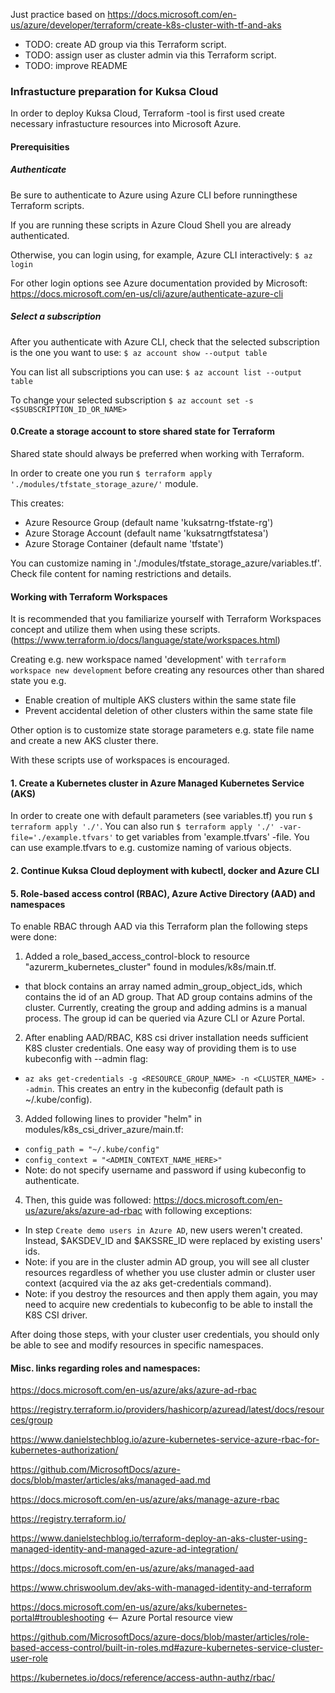 Just practice based on https://docs.microsoft.com/en-us/azure/developer/terraform/create-k8s-cluster-with-tf-and-aks

- TODO: create AD group via this Terraform script.
- TODO: assign user as cluster admin via this Terraform script.
- TODO: improve README

### Infrastucture preparation for Kuksa Cloud

In order to deploy Kuksa Cloud, Terraform -tool is first used create 
necessary infrastucture resources into Microsoft Azure.

#### Prerequisities


##### Authenticate

Be sure to authenticate to Azure using Azure CLI 
before runningthese Terraform scripts.

If you are running these scripts in Azure Cloud Shell
you are already authenticated.

Otherwise, you can login using, for example, Azure CLI interactively:
`$ az login`

For other login options see Azure documentation provided by Microsoft:
https://docs.microsoft.com/en-us/cli/azure/authenticate-azure-cli


##### Select a subscription

After you authenticate with Azure CLI, check that the selected 
subscription is the one you want to use:
`$ az account show --output table`

You can list all subscriptions you can use:
`$ az account list --output table`

To change your selected subscription
`$ az account set -s <$SUBSCRIPTION_ID_OR_NAME>`


#### 0.Create a storage account to store shared state for Terraform
Shared state should always be preferred when working with Terraform.

In order to create one you run `$ terraform apply './modules/tfstate_storage_azure/'` module.

This creates:
- Azure Resource Group (default name 'kuksatrng-tfstate-rg')
- Azure Storage Account (default name 'kuksatrngtfstatesa')
- Azure Storage Container (default name 'tfstate')

You can customize naming in './modules/tfstate_storage_azure/variables.tf'.
Check file content for naming restrictions and details.


#### Working with Terraform Workspaces

It is recommended that you familiarize yourself with Terraform Workspaces 
concept and utilize them when using these scripts.
(https://www.terraform.io/docs/language/state/workspaces.html)

Creating e.g. new workspace named 'development' with `terraform workspace new development` 
before creating any resources other than shared state you e.g.
- Enable creation of multiple AKS clusters within the same state file
- Prevent accidental deletion of other clusters within the same state file

Other option is to customize state storage parameters e.g. state file name and create 
a new AKS cluster there.

With these scripts use of workspaces is encouraged.


#### 1. Create a Kubernetes cluster in Azure Managed Kubernetes Service (AKS)
 
In order to create one with default parameters (see variables.tf) you run  `$ terraform apply './'`.
You can also run `$ terraform apply './' -var-file='./example.tfvars'` to get variables from 'example.tfvars' -file.
You can use example.tfvars to e.g. customize naming of various objects.


#### 2. Continue Kuksa Cloud deployment with kubectl, docker and Azure CLI

 


#### 5. Role-based access control (RBAC), Azure Active Directory (AAD) and namespaces

To enable RBAC through AAD via this Terraform plan the following steps were done:

1. Added a role_based_access_control-block to resource "azurerm_kubernetes_cluster" found in modules/k8s/main.tf.
- that block contains an array named admin_group_object_ids, which contains the id of an AD group. That AD group contains admins of the cluster. Currently, creating the group and adding admins is a manual process. The group id can be queried via Azure CLI or Azure Portal.
2. After enabling AAD/RBAC, K8S csi driver installation needs sufficient K8S cluster credentials. One easy way of providing them is to use kubeconfig with --admin flag:
- `az aks get-credentials -g <RESOURCE_GROUP_NAME> -n <CLUSTER_NAME> --admin`. This creates an entry in the kubeconfig (default path is ~/.kube/config).
3. Added following lines to provider "helm" in modules/k8s_csi_driver_azure/main.tf: 
- `config_path = "~/.kube/config"`
- `config_context = "<ADMIN_CONTEXT_NAME_HERE>"`
- Note: do not specify username and password if using kubeconfig to authenticate.
4. Then, this guide was followed: https://docs.microsoft.com/en-us/azure/aks/azure-ad-rbac with following exceptions: 
- In step `Create demo users in Azure AD`, new users weren't created. Instead, 
$AKSDEV_ID and $AKSSRE_ID were replaced by existing users' ids.
- Note: if you are in the cluster admin AD group, you will see all cluster resources regardless of whether you use cluster admin or cluster user context (acquired via the az aks get-credentials command).
- Note: if you destroy the resources and then apply them again, you may need to acquire new credentials to kubeconfig to be able to install the K8S CSI driver.

After doing those steps, with your cluster user credentials, you should only be able to see and modify resources in specific namespaces.


#### Misc. links regarding roles and namespaces:
https://docs.microsoft.com/en-us/azure/aks/azure-ad-rbac

https://registry.terraform.io/providers/hashicorp/azuread/latest/docs/resources/group

https://www.danielstechblog.io/azure-kubernetes-service-azure-rbac-for-kubernetes-authorization/

https://github.com/MicrosoftDocs/azure-docs/blob/master/articles/aks/managed-aad.md

https://docs.microsoft.com/en-us/azure/aks/manage-azure-rbac

https://registry.terraform.io/

https://www.danielstechblog.io/terraform-deploy-an-aks-cluster-using-managed-identity-and-managed-azure-ad-integration/

https://docs.microsoft.com/en-us/azure/aks/managed-aad

https://www.chriswoolum.dev/aks-with-managed-identity-and-terraform

https://docs.microsoft.com/en-us/azure/aks/kubernetes-portal#troubleshooting <-- Azure Portal resource view

https://github.com/MicrosoftDocs/azure-docs/blob/master/articles/role-based-access-control/built-in-roles.md#azure-kubernetes-service-cluster-user-role

https://kubernetes.io/docs/reference/access-authn-authz/rbac/

